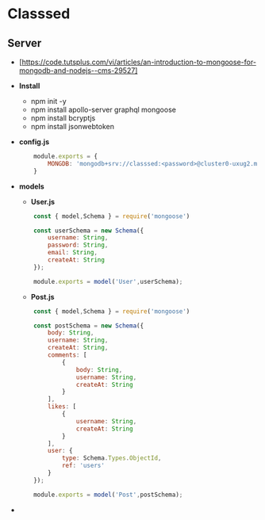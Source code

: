 # Classsed

## Server
- [https://code.tutsplus.com/vi/articles/an-introduction-to-mongoose-for-mongodb-and-nodejs--cms-29527]
- **Install**
    - npm init -y
    - npm install apollo-server graphql mongoose
    - npm install bcryptjs
    - npm install jsonwebtoken

- **config.js**

    ```javascript
        module.exports = {
            MONGDB: 'mongodb+srv://classsed:<password>@cluster0-uxug2.mongodb.net/test?retryWrites=true&w=majority'
        }
    ```

- **models**
    - **User.js**

    ```javascript
        const { model,Schema } = require('mongoose')

        const userSchema = new Schema({
            username: String,
            password: String,
            email: String,
            createAt: String
        });

        module.exports = model('User',userSchema);
    ```
    - **Post.js**

    ```javascript
        const { model,Schema } = require('mongoose')

        const postSchema = new Schema({
            body: String,
            username: String,
            createAt: String,
            comments: [
                {
                    body: String,
                    username: String,
                    createAt: String
                }
            ],
            likes: [
                {
                    username: String,
                    createAt: String
                }
            ],
            user: {
                type: Schema.Types.ObjectId,
                ref: 'users'
            }
        });

        module.exports = model('Post',postSchema);
    ```

-